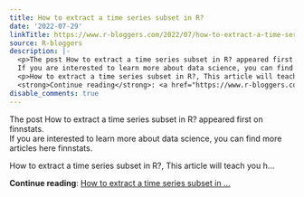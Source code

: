 ```yaml
---
title: How to extract a time series subset in R?
date: '2022-07-29'
linkTitle: https://www.r-bloggers.com/2022/07/how-to-extract-a-time-series-subset-in-r/
source: R-bloggers
description: |-
  <p>The post How to extract a time series subset in R? appeared first on finnstats.<br />
  If you are interested to learn more about data science, you can find more articles here finnstats.</p>
  <p>How to extract a time series subset in R?, This article will teach you h...</p>
  <strong>Continue reading</strong>: <a href="https://www.r-bloggers.com/2022/07/how-to-extract-a-time-series-subset-in-r/">How to extract a time series subset in ...
disable_comments: true
---
```

<p>The post How to extract a time series subset in R? appeared first on finnstats.<br />
If you are interested to learn more about data science, you can find more articles here finnstats.</p>
<p>How to extract a time series subset in R?, This article will teach you h...</p>
<strong>Continue reading</strong>: <a href="https://www.r-bloggers.com/2022/07/how-to-extract-a-time-series-subset-in-r/">How to extract a time series subset in ...